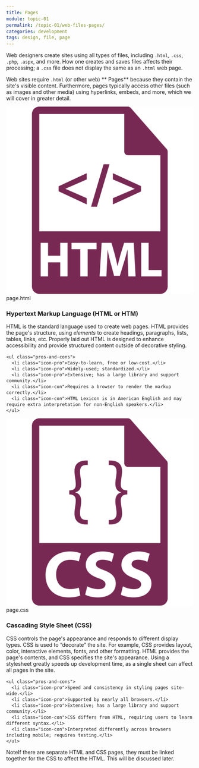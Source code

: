 ```yaml
---
title: Pages
module: topic-01
permalink: /topic-01/web-files-pages/
categories: development
tags: design, file, page
---
```


<div class="divider-heading"></div>


Web designers create sites using all types of files, including `.html`, `.css`, `.php`, `.aspx`, and more. How one creates and saves files affects their processing; a `.css` file does not display the same as an `.html` web page.

Web sites require `.html` (or other web) ** Pages** because they contain the site's visible content. Furthermore, pages typically access other files (such as images and other media) using hyperlinks, embeds, and more, which we will cover in greater detail.


<div class="divider-pg"></div>


<div class="row img-text-columns">
  <div class="col-lg-2">
    <img src="../img/web-pages-html.svg" title="HTML" alt="html icon" />
    <span>page.html</span>
  </div>
  <div class="col-lg-10">
    <h3><b>H</b>yper<b>t</b>ext <b>M</b>arkup <b>L</b>anguage (<b>HTML</b> or <b>HTM</b>)</h3>
    <p>HTML is the standard language used to create web pages. HTML provides the page's structure, using <i>elements</i> to create headings, paragraphs, lists, tables, links, etc. Properly laid out HTML is designed to enhance accessibility and provide structured content outside of decorative styling.</p>

    <ul class="pros-and-cons">
      <li class="icon-pro">Easy-to-learn, free or low-cost.</li>
      <li class="icon-pro">Widely-used; standardized.</li>
      <li class="icon-pro">Extensive; has a large library and support community.</li>
      <li class="icon-con">Requires a browser to render the markup correctly.</li>
      <li class="icon-con">HTML Lexicon is in American English and may require extra interpretation for non-English speakers.</li>
    </ul>
  </div>
</div>

<div class="row img-text-columns">
  <div class="col-lg-2">
    <img src="../img/web-pages-css.svg" title="CSS" alt="css icon" />
    <span>page.css</span>
  </div>
  <div class="col-lg-10">
    <h3><b>C</b>ascading <b>S</b>tyle <b>S</b>heet (<b>CSS</b>)</h3>
    <p>CSS controls the page's appearance and responds to different display types. CSS is used to “decorate” the site. For example, CSS provides layout, color, interactive elements, fonts, and other formatting. HTML provides the page's contents, and CSS specifies the site's appearance. Using a stylesheet greatly speeds up development time, as a single sheet can affect all pages in the site.</p>

    <ul class="pros-and-cons">
      <li class="icon-pro">Speed and consistency in styling pages site-wide.</li>
      <li class="icon-pro">Supported by nearly all browsers.</li>
      <li class="icon-pro">Extensive; has a large library and support community.</li>
      <li class="icon-con">CSS differs from HTML, requiring users to learn different syntax.</li>
      <li class="icon-con">Interpreted differently across browsers including mobile; requires testing.</li>
    </ul>
  </div>
</div>

<span class="label label-success">Note</span>If there are separate HTML and CSS pages, they must be linked together for the CSS to affect the HTML.  This will be discussed later.
